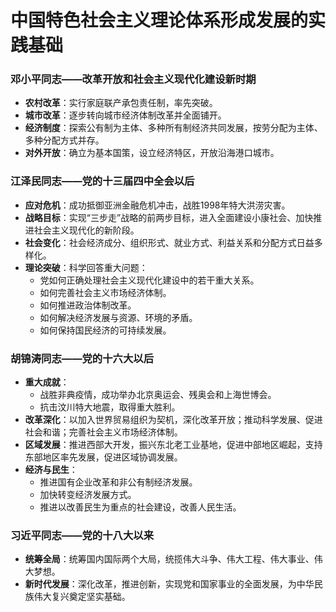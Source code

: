 # 中国特色社会主义理论体系形成发展的实践基础

### 邓小平同志——改革开放和社会主义现代化建设新时期  
- **农村改革**：实行家庭联产承包责任制，率先突破。  
- **城市改革**：逐步转向城市经济体制改革并全面铺开。  
- **经济制度**：探索公有制为主体、多种所有制经济共同发展，按劳分配为主体、多种分配方式并存。  
- **对外开放**：确立为基本国策，设立经济特区，开放沿海港口城市。

### 江泽民同志——党的十三届四中全会以后  
- **应对危机**：成功抵御亚洲金融危机冲击，战胜1998年特大洪涝灾害。  
- **战略目标**：实现“三步走”战略的前两步目标，进入全面建设小康社会、加快推进社会主义现代化的新阶段。  
- **社会变化**：社会经济成分、组织形式、就业方式、利益关系和分配方式日益多样化。  
- **理论突破**：科学回答重大问题：
    - 党如何正确处理社会主义现代化建设中的若干重大关系。
    - 如何完善社会主义市场经济体制。
    - 如何推进政治体制改革。
    - 如何解决经济发展与资源、环境的矛盾。
    - 如何保持国民经济的可持续发展。

### 胡锦涛同志——党的十六大以后  
- **重大成就**：
    - 战胜非典疫情，成功举办北京奥运会、残奥会和上海世博会。
    - 抗击汶川特大地震，取得重大胜利。  
- **改革深化**：以加入世界贸易组织为契机，深化改革开放；推动科学发展、促进社会和谐；完善社会主义市场经济体制。  
- **区域发展**：推进西部大开发，振兴东北老工业基地，促进中部地区崛起，支持东部地区率先发展，促进区域协调发展。  
- **经济与民生**：
    - 推进国有企业改革和非公有制经济发展。
    - 加快转变经济发展方式。
    - 推进以改善民生为重点的社会建设，改善人民生活。

### 习近平同志——党的十八大以来  
- **统筹全局**：统筹国内国际两个大局，统揽伟大斗争、伟大工程、伟大事业、伟大梦想。  
- **新时代发展**：深化改革，推进创新，实现党和国家事业的全面发展，为中华民族伟大复兴奠定坚实基础。  